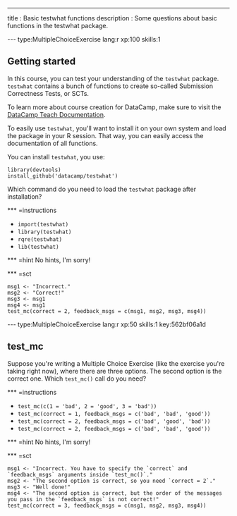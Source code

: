 ---
title       : Basic testwhat functions
description : Some questions about basic functions in the testwhat package.

--- type:MultipleChoiceExercise lang:r xp:100 skills:1
## Getting started

In this course, you can test your understanding of the `testwhat` package. `testwhat` contains a bunch of functions to create so-called Submission Correctness Tests, or SCTs.

To learn more about course creation for DataCamp, make sure to visit the [DataCamp Teach Documentation](www.datacamp.com/teach/documentation).

To easily use `testwhat`, you'll want to install it on your own system and load the package in your R session. That way, you can easily access the documentation of all functions.

You can install `testwhat`, you use:

```
library(devtools)
install_github('datacamp/testwhat')
```

Which command do you need to load the `testwhat` package after installation?

*** =instructions
- `import(testwhat)`
- `library(testwhat)`
- `rqre(testwhat)`
- `lib(testwhat)`

*** =hint
No hints, I'm sorry!

*** =sct
```{python}
msg1 <- "Incorrect."
msg2 <- "Correct!"
msg3 <- msg1
msg4 <- msg1
test_mc(correct = 2, feedback_msgs = c(msg1, msg2, msg3, msg4))
```

--- type:MultipleChoiceExercise lang:r xp:50 skills:1 key:562bf06a1d
## test_mc

Suppose you're writing a Multiple Choice Exercise (like the exercise you're taking right now), where there are three options. The second option is the correct one. Which `test_mc()` call do you need?

*** =instructions
- `test_mc(c(1 = 'bad', 2 = 'good', 3 = 'bad'))`
- `test_mc(correct = 1, feedback_msgs = c('bad', 'bad', 'good'))`
- `test_mc(correct = 2, feedback_msgs = c('bad', 'good', 'bad'))`
- `test_mc(correct = 2, feedback_msgs = c('bad', 'bad', 'good'))`

*** =hint
No hints, I'm sorry!

*** =sct
```{python}
msg1 <- "Incorrect. You have to specify the `correct` and `feedback_msgs` arguments inside `test_mc()`."
msg2 <- "The second option is correct, so you need `correct = 2`."
msg3 <- "Well done!"
msg4 <- "The second option is correct, but the order of the messages you pass in the `feedback_msgs` is not correct!"
test_mc(correct = 3, feedback_msgs = c(msg1, msg2, msg3, msg4))
```



